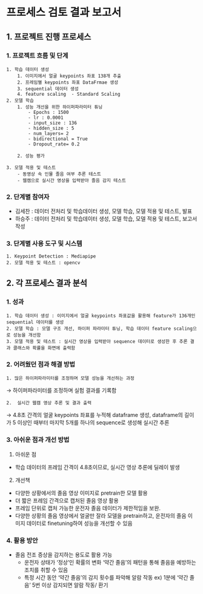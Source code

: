 # 프로세스 검토 결과 보고서

## 1. 프로젝트 진행 프로세스

### 1. 프로젝트 흐름 및 단계
    1. 학습 데이터 생성
        1. 이미지에서 얼굴 keypoints 좌표 138개 추출
        2. 프레임별 keypoints 좌표 DataFrmae 생성
        3. sequential 데이터 생성
        4. feature scaling  - Standard Scaling
    2. 모델 학습
        1. 성능 개선을 위한 하이퍼파라미터 튜닝
            - Epochs : 1500
            - lr : 0.0001
            - input_size : 136
            - hidden_size : 5
            - num_layers= 2
            - bidirectional = True
            - Dropout_rate= 0.2
            
        2. 성능 평가
           
    3. 모델 적용 및 테스트 
        - 동영상 속 인물 졸음 여부 추론 테스트
        - 웹캠으로 실시간 영상을 입력받아 졸음 감지 테스트
    
### 2. 단계별 참여자
- 김세찬 :  데이터 전처리 및 학습데이터 생성, 모델 학습,  모델 적용 및 테스트, 발표
- 하승주 : 데이터 전처리 및 학습데이터 생성, 모델 학습, 모델 적용 및 테스트, 보고서 작성

### 3. 단계별 사용 도구 및 시스템 
    1. Keypoint Detection : Mediapipe
    2. 모델 적용 및 테스트 : opencv 
    

## 2. 각 프로세스 결과 분석

### 1. 성과 
    1. 학습 데이터 생성 : 이미지에서 얼굴 keypoints 좌표값을 활용해 feature가 136개인 sequential 데이터를 생성
    2. 모델 학습 : 모델 구조 개선, 하이퍼 파라미터 튜닝, 학습 데이터 feature scaling으로 성능을 개선함
    3. 모델 적용 및 테스트 : 실시간 영상을 입력받아 sequence 데이터로 생성한 후 추론 결과 클래스와 확률을 화면에 출력함
       

### 2. 어려웠던 점과 해결 방법
    1. 많은 하이퍼파라미터를 조정하며 모델 성능을 개선하는 과정
→  하이퍼파라미터를 조정하며 실험 결과를 기록함 
        
    2.  실시간 웹캠 영상 추론 및 결과 출력
→ 4.8초 간격의 얼굴 keypoints 좌표를 누적해 dataframe 생성, dataframe의 길이가 5 이상인 때부터 마지막 5개를 하나의 sequence로 생성해 실시간 추론 
    
### 3. 아쉬운 점과 개선 방법
   1. 아쉬운 점
   - 학습 데이터의 프레임 간격이 4.8초이므로, 실시간 영상 추론에 딜레이 발생
   2. 개선책
  - 다양한 상황에서의 졸음 영상 이미지로 pretrain한 모델 활용
  - 더 짧은 프레임 간격으로 캡처된 졸음 영상 활용
  - 프레임 단위로 캡처 가능한 운전자 졸음 데이터가 제한적임을 보완.
  - 다양한 상황의 졸음 영상에서 얼굴만 잘라 모델을 pretrain하고, 운전자의 졸음 이미지 데이터로 finetuning하여 성능을 개선할 수 있음
      
### 4. 활용 방안
- 졸음 전조 증상을 감지하는 용도로 활용 가능
    - 운전자 상태가 ‘정상’인 확률의 변화 ‘약간 졸음’의 패턴을 통해 졸음을 예방하는 조치를 취할 수 있음
    - 특정 시간 동안 ‘약간 졸음’의 감지 횟수를 파악해 알람 작동 
    ex) 1분에 ‘약간 졸음’ 5번 이상 감지되면 알람 작동/ 환기
